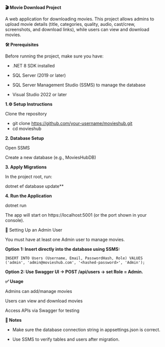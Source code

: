 **🎬 Movie Download Project**

A web application for downloading movies. This project allows admins to upload movie details (title, categories, quality, audio, cast/crew, screenshots, and download links), while users can view and download movies.


**🛠️ Prerequisites**

Before running the project, make sure you have:

* .NET 8 SDK installed

* SQL Server (2019 or later)

* SQL Server Management Studio (SSMS) to manage the database

* Visual Studio 2022 or later
  

**1.⚙️ Setup Instructions**

Clone the repository

* git clone https://github.com/your-username/movieshub.git
* cd movieshub

**2. Database Setup**

Open SSMS

Create a new database (e.g., MoviesHubDB)

**3. Apply Migrations**

In the project root, run:

dotnet ef database update**

**4. Run the Application**

dotnet run

The app will start on https://localhost:5001 (or the port shown in your console).


👤 Setting Up an Admin User

You must have at least one Admin user to manage movies.

**Option 1: Insert directly into the database using SSMS:**

``` INSERT INTO Users (Username, Email, PasswordHash, Role) VALUES ('admin', 'admin@movieshub.com', '<hashed-password>', 'Admin'); ```


**Option 2: Use Swagger UI → POST /api/users → set Role = Admin.**


**✅ Usage**

Admins can add/manage movies

Users can view and download movies

Access APIs via Swagger for testing

**📌 Notes**

* Make sure the database connection string in appsettings.json is correct.

* Use SSMS to verify tables and users after migration.
